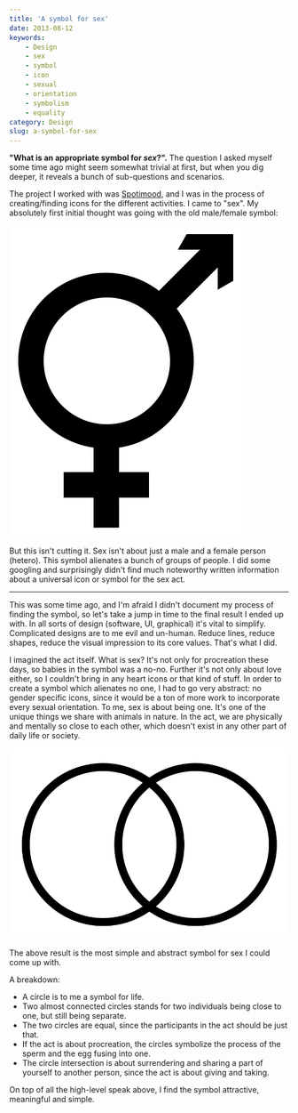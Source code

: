```yaml
---
title: 'A symbol for sex'
date: 2013-08-12
keywords:
    - Design
    - sex
    - symbol
    - icon
    - sexual
    - orientation
    - symbolism
    - equality
category: Design
slug: a-symbol-for-sex
---
```


**"What is an appropriate symbol for _sex_?".** The question I asked myself some time ago might seem
somewhat trivial at first, but when you dig deeper, it reveals a bunch of sub-questions and
scenarios.

The project I worked with was [Spotimood](http://spotimood.johanbrook.com/), and I was in the
process of creating/finding icons for the different activities. I came to "sex". My absolutely first
initial thought was going with the old male/female symbol:

![Male/female](/assets/posts/transgender.svg)

But this isn't cutting it. Sex isn't about just a male and a female person (hetero). This symbol
alienates a bunch of groups of people. I did some googling and surprisingly didn't find much
noteworthy written information about a universal icon or symbol for the sex act.

---

This was some time ago, and I'm afraid I didn't document my process of finding the symbol, so let's
take a jump in time to the final result I ended up with. In all sorts of design (software, UI,
graphical) it's vital to simplify. Complicated designs are to me evil and un-human. Reduce lines,
reduce shapes, reduce the visual impression to its core values. That's what I did.

I imagined the act itself. What is sex? It's not only for procreation these days, so babies in the
symbol was a no-no. Further it's not only about love either, so I couldn't bring in any heart icons
or that kind of stuff. In order to create a symbol which alienates no one, I had to go very
abstract: no gender specific icons, since it would be a ton of more work to incorporate every sexual
orientation. To me, sex is about being one. It's one of the unique things we share with animals in
nature. In the act, we are physically and mentally so close to each other, which doesn't exist in
any other part of daily life or society.

![Sex symbol](/assets/posts/sex.svg)

The above result is the most simple and abstract symbol for sex I could come up with.

A breakdown:

- A circle is to me a symbol for life.
- Two almost connected circles stands for two individuals being close to one, but still being
  separate.
- The two circles are equal, since the participants in the act should be just that.
- If the act is about procreation, the circles symbolize the process of the sperm and the egg fusing
  into one.
- The circle intersection is about surrendering and sharing a part of yourself to another person,
  since the act is about giving and taking.

On top of all the high-level speak above, I find the symbol attractive, meaningful and simple.
